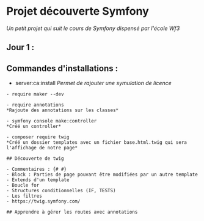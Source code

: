   # Projet découverte Symfony
  *Un petit projet qui suit le cours de Symfony dispensé par l'école Wf3*

  ## Jour 1 :

  ## Commandes d'installations : 
  
   - server:ca:install
    *Permet de rajouter une symulation de licence*

    - require maker --dev

    - require annotations
    *Rajoute des annotations sur les classes*

    - symfony console make:controller
    *Créé un controller*

    - composer require twig 
    *Créé un dossier templates avec un fichier base.html.twig qui sera l'affichage de notre page*

    ## Découverte de twig

    - Commentaires : {# #}
    - Block : Parties de page pouvant être modifiées par un autre template
    - Extends d'un template
    - Boucle for
    - Structures conditionnelles (IF, TESTS)
    - Les filtres
    - https://twig.symfony.com/ 

    ## Apprendre à gérer les routes avec annotations
